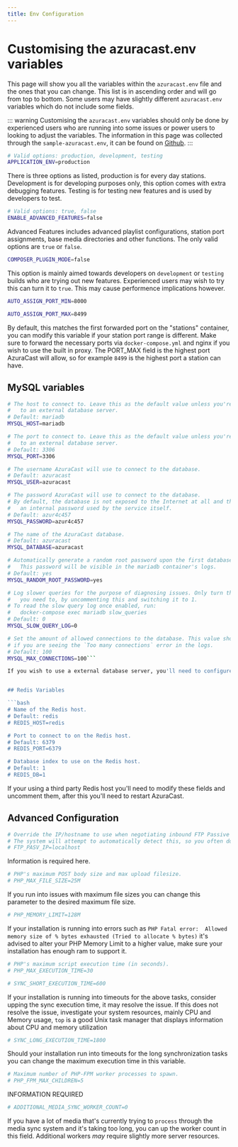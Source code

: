 ```yaml
---
title: Env Configuration
---
```


# Customising the azuracast.env variables
This page will show you all the variables within the `azuracast.env` file and the ones that you can change. This list is in ascending order and will go from top to bottom. Some users may have slightly different `azuracast.env` variables which do not include some fields. 

::: warning
Customising the `azuracast.env` variables should only be done by experienced users who are running into some issues or power users to looking to adjust the variables. The information in this page was collected through the `sample-azuracast.env`, it can be found on [Github](https://github.com/AzuraCast/AzuraCast/blob/master/azuracast.sample.env).
:::

```bash
# Valid options: production, development, testing
APPLICATION_ENV=production
```
There is three options as listed, production is for every day stations. Development is for developing purposes only, this option comes with extra debugging features. Testing is for testing new features and is used by developers to test. 

```bash
# Valid options: true, false
ENABLE_ADVANCED_FEATURES=false
```
Advanced Features includes advanced playlist configurations, station port assignments, base media directories and other functions. The only valid options are `true` or `false`.

```bash
COMPOSER_PLUGIN_MODE=false
```
This option is mainly aimed towards developers on `development` or `testing` builds who are trying out new features. Experienced users may wish to try this can turn it to `true`. This may cause performence implications however. 

```bash
AUTO_ASSIGN_PORT_MIN=8000

AUTO_ASSIGN_PORT_MAX=8499
```
By default, this matches the first forwarded port on the "stations" container, you can modify this variable if your station port range is different. Make sure to forward the necessary ports via `docker-compose.yml` and nginx if you wish to use the built in proxy. The PORT_MAX field is the highest port AzuraCast will allow, so for example `8499` is the highest port a station can have. 

## MySQL variables

```bash
# The host to connect to. Leave this as the default value unless you're connecting
#   to an external database server.
# Default: mariadb
MYSQL_HOST=mariadb

# The port to connect to. Leave this as the default value unless you're connecting
#   to an external database server.
# Default: 3306
MYSQL_PORT=3306

# The username AzuraCast will use to connect to the database.
# Default: azuracast
MYSQL_USER=azuracast

# The password AzuraCast will use to connect to the database.
# By default, the database is not exposed to the Internet at all and this is only
#   an internal password used by the service itself.
# Default: azur4c457
MYSQL_PASSWORD=azur4c457

# The name of the AzuraCast database.
# Default: azuracast
MYSQL_DATABASE=azuracast

# Automatically generate a random root password upon the first database spin-up.
#   This password will be visible in the mariadb container's logs.
# Default: yes
MYSQL_RANDOM_ROOT_PASSWORD=yes

# Log slower queries for the purpose of diagnosing issues. Only turn this on when
#   you need to, by uncommenting this and switching it to 1.
# To read the slow query log once enabled, run:
#   docker-compose exec mariadb slow_queries
# Default: 0
MYSQL_SLOW_QUERY_LOG=0

# Set the amount of allowed connections to the database. This value should be increased
# if you are seeing the `Too many connections` error in the logs.
# Default: 100
MYSQL_MAX_CONNECTIONS=100```

If you wish to use a external database server, you'll need to configure this area and restart AzuraCast.


## Redis Variables

```bash
# Name of the Redis host.
# Default: redis
# REDIS_HOST=redis

# Port to connect to on the Redis host.
# Default: 6379
# REDIS_PORT=6379

# Database index to use on the Redis host.
# Default: 1
# REDIS_DB=1
```

If your using a third party Redis host you'll need to modify these fields and uncomment them, after this you'll need to restart AzuraCast. 


## Advanced Configuration
```bash
# Override the IP/hostname to use when negotiating inbound FTP Passive Mode (PASV) connections.
# The system will attempt to automatically detect this, so you often don't need to change it.
# FTP_PASV_IP=localhost
```
Information is required here. 

```bash
# PHP's maximum POST body size and max upload filesize.
# PHP_MAX_FILE_SIZE=25M
```
If you run into issues with maximum file sizes you can change this parameter to the desired maximum file size.
```bash
# PHP_MEMORY_LIMIT=128M
```
If your installation is running into errors such as `PHP Fatal error:  Allowed memory size of % bytes exhausted (Tried to allocate % bytes)` it's advised to alter your PHP Memory Limit to a higher value, make sure your installation has enough ram to support it. 

```bash 
# PHP's maximum script execution time (in seconds).
# PHP_MAX_EXECUTION_TIME=30
```

```bash 
# SYNC_SHORT_EXECUTION_TIME=600
```
If your installation is running into timeouts for the above tasks, consider upping the sync execution time, it may resolve the issue. If this does not resolve the issue, investigate your system resources, mainly CPU and Memory usage, `top` is a good Unix task manager that displays information about CPU and memory utilization 

```bash
# SYNC_LONG_EXECUTION_TIME=1800
```
Should your installation run into timeouts for the long synchronization tasks you can change the maximum execution time in this variable. 
```bash
# Maximum number of PHP-FPM worker processes to spawn.
# PHP_FPM_MAX_CHILDREN=5
```
INFORMATION REQUIRED

```bash # Default: 0
# ADDITIONAL_MEDIA_SYNC_WORKER_COUNT=0
```
If you have a lot of media that's currently trying to `process` through the media sync system and it's taking too long, you can up the worker count in this field. Additional workers *may* require slightly more server resources. 


